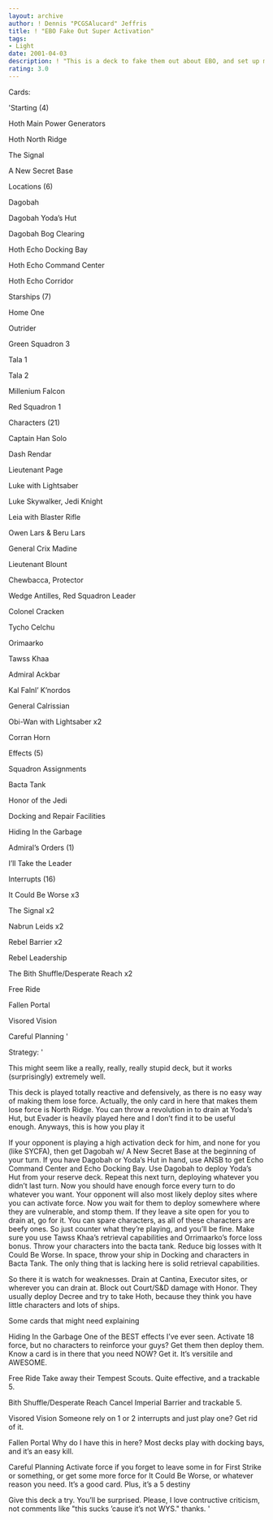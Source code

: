 ```yaml
---
layout: archive
author: ! Dennis "PCGSAlucard" Jeffris
title: ! "EBO Fake Out Super Activation"
tags:
- Light
date: 2001-04-03
description: ! "This is a deck to fake them out about EBO, and set up massive activation in a few turns."
rating: 3.0
---
```

Cards: 

'Starting (4)


Hoth Main Power Generators

Hoth North Ridge

The Signal

A New Secret Base


Locations (6)


Dagobah

Dagobah Yoda’s Hut

Dagobah Bog Clearing

Hoth Echo Docking Bay

Hoth Echo Command Center

Hoth Echo Corridor


Starships (7)


Home One

Outrider

Green Squadron 3

Tala 1

Tala 2

Millenium Falcon

Red Squadron 1


Characters (21)


Captain Han Solo

Dash Rendar

Lieutenant Page

Luke with Lightsaber

Luke Skywalker, Jedi Knight

Leia with Blaster Rifle

Owen Lars & Beru Lars

General Crix Madine

Lieutenant Blount

Chewbacca, Protector

Wedge Antilles, Red Squadron Leader

Colonel Cracken

Tycho Celchu

Orimaarko

Tawss Khaa

Admiral Ackbar

Kal Falnl’ K’nordos

General Calrissian

Obi-Wan with Lightsaber x2

Corran Horn


Effects (5)


Squadron Assignments

Bacta Tank

Honor of the Jedi

Docking and Repair Facilities

Hiding In the Garbage


Admiral’s Orders (1)


I’ll Take the Leader


Interrupts (16)


It Could Be Worse x3

The Signal x2

Nabrun Leids x2

Rebel Barrier x2

Rebel Leadership

The Bith Shuffle/Desperate Reach x2

Free Ride

Fallen Portal

Visored Vision

Careful Planning '

Strategy: '

This might seem like a really, really, really stupid deck, but it works (surprisingly) extremely well.


This deck is played totally reactive and defensively, as there is no easy way of making them lose force.  Actually, the only card in here that makes them lose force is North Ridge.  You can throw a revolution in to drain at Yoda’s Hut, but Evader is heavily played here and I don’t find it to be useful enough.  Anyways, this is how you play it


If your opponent is playing a high activation deck for him, and none for you (like SYCFA), then get Dagobah w/ A New Secret Base at the beginning of your turn.  If you have Dagobah or Yoda’s Hut in hand, use ANSB to get Echo Command Center and Echo Docking Bay.  Use Dagobah to deploy Yoda’s Hut from your reserve deck.  Repeat this next turn, deploying whatever you didn’t last turn.  Now you should have enough force every turn to do whatever you want.  Your opponent will also most likely deploy sites where you can activate force.  Now you wait for them to deploy somewhere where they are vulnerable, and stomp them.  If they leave a site open for you to drain at, go for it.  You can spare characters, as all of these characters are beefy ones.  So just counter what they’re playing, and you’ll be fine.  Make sure you use Tawss Khaa’s retrieval capabilities and Orrimaarko’s force loss bonus.  Throw your characters into the bacta tank.  Reduce big losses with It Could Be Worse.  In space, throw your ship in Docking and characters in Bacta Tank.  The only thing that is lacking here is solid retrieval capabilities.


So there it is  watch for weaknesses.  Drain at Cantina, Executor sites, or wherever you can drain at.  Block out Court/S&D damage with Honor.  They usually deploy Decree and try to take Hoth, because they think you have little characters and lots of ships.


Some cards that might need explaining


Hiding In the Garbage  One of the BEST effects I’ve ever seen.  Activate 18 force, but no characters to reinforce your guys?  Get them then deploy them.  Know a card is in there that you need NOW?  Get it.  It’s versitile and AWESOME.


Free Ride  Take away their Tempest Scouts.  Quite effective, and a trackable 5.


Bith Shuffle/Desperate Reach  Cancel Imperial Barrier and trackable 5.


Visored Vision  Someone rely on 1 or 2 interrupts and just play one?  Get rid of it.


Fallen Portal  Why do I have this in here?  Most decks play with docking bays, and it’s an easy kill.


Careful Planning  Activate force if you forget to leave some in for First Strike or something, or get some more force for It Could Be Worse, or whatever reason you need.  It’s a good card.  Plus, it’s a 5 destiny


Give this deck a try.  You’ll be surprised.  Please, I love contructive criticism, not comments like "this sucks ’cause it’s not WYS."  thanks. '